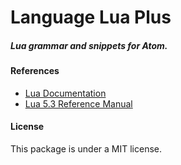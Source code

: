 # Language Lua Plus

##### Lua grammar and snippets for Atom.

#### References

- [Lua Documentation](https://www.lua.org/docs.html)
- [Lua 5.3 Reference Manual](https://www.lua.org/manual/5.3/)

#### License

This package is under a MIT license.
